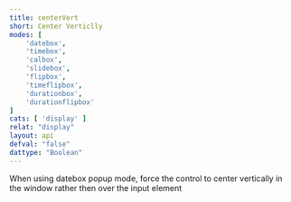 ```yaml
---
title: centerVert
short: Center Verticlly
modes: [
	'datebox',
	'timebox',
	'calbox',
	'slidebox',
	'flipbox',
	'timeflipbox',
	'durationbox',
	'durationflipbox'
]
cats: [ 'display' ]
relat: "display"
layout: api
defval: "false"
dattype: "Boolean"
---
```


When using datebox popup mode, force the control to center vertically in the window rather then over the input element
